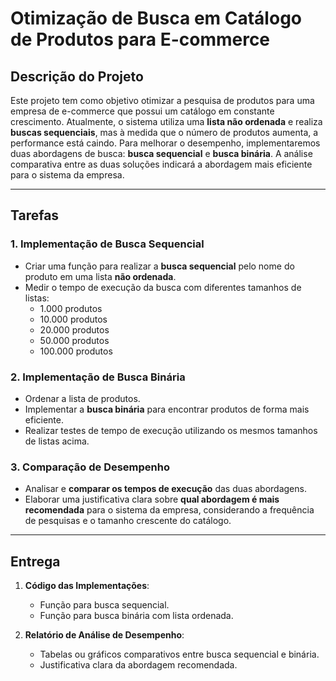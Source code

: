 # **Otimização de Busca em Catálogo de Produtos para E-commerce**

## **Descrição do Projeto**
Este projeto tem como objetivo otimizar a pesquisa de produtos para uma empresa de e-commerce que possui um catálogo em constante crescimento. Atualmente, o sistema utiliza uma **lista não ordenada** e realiza **buscas sequenciais**, mas à medida que o número de produtos aumenta, a performance está caindo. Para melhorar o desempenho, implementaremos duas abordagens de busca: **busca sequencial** e **busca binária**. A análise comparativa entre as duas soluções indicará a abordagem mais eficiente para o sistema da empresa.

---

## **Tarefas**  
### 1. Implementação de Busca Sequencial  
- Criar uma função para realizar a **busca sequencial** pelo nome do produto em uma lista **não ordenada**.  
- Medir o tempo de execução da busca com diferentes tamanhos de listas:
  - 1.000 produtos  
  - 10.000 produtos
  - 20.000 produtos
  - 50.000 produtos
  - 100.000 produtos



### 2. Implementação de Busca Binária  
- Ordenar a lista de produtos.  
- Implementar a **busca binária** para encontrar produtos de forma mais eficiente.  
- Realizar testes de tempo de execução utilizando os mesmos tamanhos de listas acima.

### 3. Comparação de Desempenho  
- Analisar e **comparar os tempos de execução** das duas abordagens.  
- Elaborar uma justificativa clara sobre **qual abordagem é mais recomendada** para o sistema da empresa, considerando a frequência de pesquisas e o tamanho crescente do catálogo.

---

## **Entrega**  
1. **Código das Implementações**:  
   - Função para busca sequencial.  
   - Função para busca binária com lista ordenada.  

2. **Relatório de Análise de Desempenho**:  
   - Tabelas ou gráficos comparativos entre busca sequencial e binária.  
   - Justificativa clara da abordagem recomendada.
